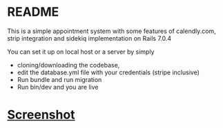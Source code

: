 # README

This is a simple appointment system with some features of calendly.com, strip integration and sidekiq implementation on Rails 7.0.4

You can set it up on local host or a server by simply 
* cloning/downloading the codebase,
* edit the database.yml file with your credentials (stripe inclusive)
* Run bundle and run migration
* Run bin/dev and you are live

# [Screenshot](Screenshot%20from%202022-12-21%2023-19-53.png)